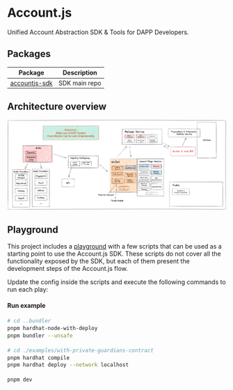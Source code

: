 # Account.js

Unified Account Abstraction SDK & Tools for DAPP Developers.

## Packages

| Package | Description |
| ------- | ----------- |
| [accountjs-sdk](https://github.com/accountjs/account.js-next/tree/main/packages/sdk) | SDK main repo

## Architecture overview

![architecture design](./.github/docs/component.png)

## Playground

This project includes a [playground](https://github.com/accountjs/account.js-next/tree/main/packages/playground) with a few scripts that can be used as a starting point to use the Account.js SDK. These scripts do not cover all the functionality exposed by the SDK, but each of them present the development steps of the Account.js flow.

Update the config inside the scripts and execute the following commands to run each play:

#### Run example

```bash
# cd ..bundler
pnpm hardhat-node-with-deploy
pnpm bundler --unsafe

# cd ./examples/with-private-guardians-contract
pnpm hardhat compile
pnpm hardhat deploy --network localhost

pnpm dev
```
